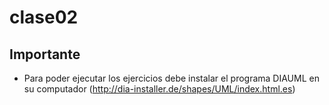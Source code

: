 # clase02

## Importante

* Para poder ejecutar los ejercicios debe instalar el programa DIAUML en su computador (http://dia-installer.de/shapes/UML/index.html.es)
